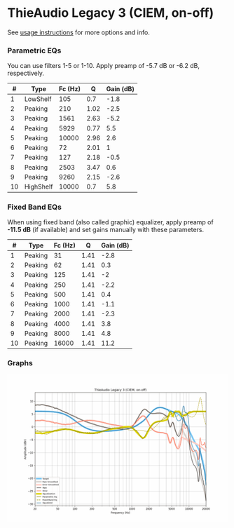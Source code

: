 # ThieAudio Legacy 3 (CIEM, on-off)
See [usage instructions](https://github.com/jaakkopasanen/AutoEq#usage) for more options and info.

### Parametric EQs
You can use filters 1-5 or 1-10. Apply preamp of -5.7 dB or -6.2 dB, respectively.

|   # | Type      |   Fc (Hz) |    Q |   Gain (dB) |
|-----|-----------|-----------|------|-------------|
|   1 | LowShelf  |       105 | 0.7  |        -1.8 |
|   2 | Peaking   |       210 | 1.02 |        -2.5 |
|   3 | Peaking   |      1561 | 2.63 |        -5.2 |
|   4 | Peaking   |      5929 | 0.77 |         5.5 |
|   5 | Peaking   |     10000 | 2.96 |         2.6 |
|   6 | Peaking   |        72 | 2.01 |         1   |
|   7 | Peaking   |       127 | 2.18 |        -0.5 |
|   8 | Peaking   |      2503 | 3.47 |         0.6 |
|   9 | Peaking   |      9260 | 2.15 |        -2.6 |
|  10 | HighShelf |     10000 | 0.7  |         5.8 |

### Fixed Band EQs
When using fixed band (also called graphic) equalizer, apply preamp of **-11.5 dB** (if available) and set gains manually with these parameters.

|   # | Type    |   Fc (Hz) |    Q |   Gain (dB) |
|-----|---------|-----------|------|-------------|
|   1 | Peaking |        31 | 1.41 |        -2.8 |
|   2 | Peaking |        62 | 1.41 |         0.3 |
|   3 | Peaking |       125 | 1.41 |        -2   |
|   4 | Peaking |       250 | 1.41 |        -2.2 |
|   5 | Peaking |       500 | 1.41 |         0.4 |
|   6 | Peaking |      1000 | 1.41 |        -1.1 |
|   7 | Peaking |      2000 | 1.41 |        -2.3 |
|   8 | Peaking |      4000 | 1.41 |         3.8 |
|   9 | Peaking |      8000 | 1.41 |         4.8 |
|  10 | Peaking |     16000 | 1.41 |        11.2 |

### Graphs
![](./ThieAudio%20Legacy%203%20(CIEM,%20on-off).png)

